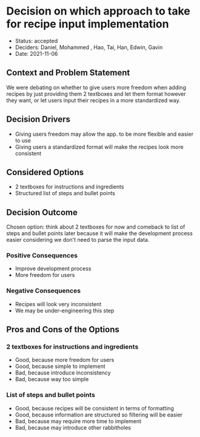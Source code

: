# Decision on which approach to take for recipe input implementation

* Status: accepted
* Deciders: Daniel, Mohammed , Hao, Tai, Han, Edwin, Gavin 
* Date: 2021-11-06

## Context and Problem Statement

We were debating on whether to give users more freedom when adding recipes by just providing them 2 textboxes and let them format however they want, or let users input their recipes in a more standardized way.

## Decision Drivers <!-- optional -->

* Giving users freedom may allow the app. to be more flexible and easier to use
* Giving users a standardized format will make the recipes look more consistent

## Considered Options

* 2 textboxes for instructions and ingredients
* Structured list of steps and bullet points


## Decision Outcome

Chosen option: think about 2 textboxes for now and comeback to list of steps and bullet points later because it will make the development process easier considering we don't need to parse the input data.

### Positive Consequences <!-- optional -->

* Improve development process
* More freedom for users

### Negative Consequences <!-- optional -->

* Recipes will look very inconsistent
* We may be under-engineering this step

## Pros and Cons of the Options <!-- optional -->

### 2 textboxes for instructions and ingredients

* Good, because more freedom for users
* Good, because simple to implement
* Bad, because introduce inconsistency
* Bad, because way too simple

### List of steps and bullet points

* Good, because recipes will be consistent in terms of formatting
* Good, because information are structured so filtering will be easier
* Bad, because may require more time to implement
* Bad, because may introduce other rabbitholes